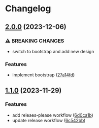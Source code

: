 # Changelog

## [2.0.0](https://github.com/daribock/garden/compare/v1.1.0...v2.0.0) (2023-12-06)


### ⚠ BREAKING CHANGES

* switch to bootstrap and add new design

### Features

* implement bootstrap ([27a14fd](https://github.com/daribock/garden/commit/27a14fd42f156db20506a8a07fec617d64e1975f))

## [1.1.0](https://github.com/daribock/garden/compare/1.0.0...v1.1.0) (2023-11-29)

### Features

- add releaes-please workflow
  ([6d0ca1b](https://github.com/daribock/garden/commit/6d0ca1b1d7e972afdc1d968edf80096ceb5f25db))
- update release workflow
  ([6c542bb](https://github.com/daribock/garden/commit/6c542bbd4e06f52a186f081c1948eba9aeb606de))
